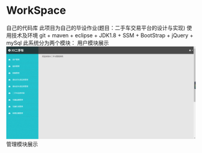 # WorkSpace
自己的代码库
此项目为自己的毕设作业(题目：二手车交易平台的设计与实现)
使用技术及环境 git + maven + eclipse + JDK1.8 + SSM + BootStrap + jQuery + mySql
此系统分为两个模块：
用户模块展示
![image](https://github.com/MikeMengN/WorkSpace/blob/master/images/image.png)
管理模块展示
